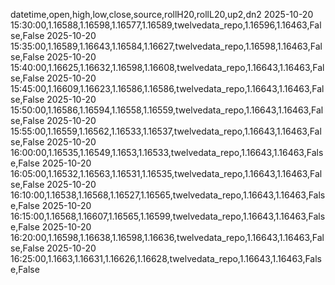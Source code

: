 datetime,open,high,low,close,source,rollH20,rollL20,up2,dn2
2025-10-20 15:30:00,1.16588,1.16598,1.16577,1.16589,twelvedata_repo,1.16596,1.16463,False,False
2025-10-20 15:35:00,1.16589,1.16643,1.16584,1.16627,twelvedata_repo,1.16598,1.16463,False,False
2025-10-20 15:40:00,1.16625,1.16632,1.16598,1.16608,twelvedata_repo,1.16643,1.16463,False,False
2025-10-20 15:45:00,1.16609,1.16623,1.16586,1.16586,twelvedata_repo,1.16643,1.16463,False,False
2025-10-20 15:50:00,1.16586,1.16594,1.16558,1.16559,twelvedata_repo,1.16643,1.16463,False,False
2025-10-20 15:55:00,1.16559,1.16562,1.16533,1.16537,twelvedata_repo,1.16643,1.16463,False,False
2025-10-20 16:00:00,1.16535,1.16549,1.1653,1.16533,twelvedata_repo,1.16643,1.16463,False,False
2025-10-20 16:05:00,1.16532,1.16563,1.16531,1.16535,twelvedata_repo,1.16643,1.16463,False,False
2025-10-20 16:10:00,1.16538,1.16568,1.16527,1.16565,twelvedata_repo,1.16643,1.16463,False,False
2025-10-20 16:15:00,1.16568,1.16607,1.16565,1.16599,twelvedata_repo,1.16643,1.16463,False,False
2025-10-20 16:20:00,1.16598,1.16638,1.16598,1.16636,twelvedata_repo,1.16643,1.16463,False,False
2025-10-20 16:25:00,1.1663,1.16631,1.16626,1.16628,twelvedata_repo,1.16643,1.16463,False,False
